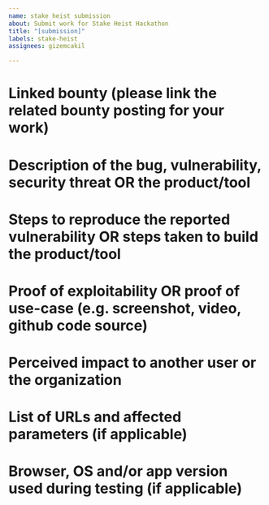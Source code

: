 ```yaml
---
name: stake heist submission
about: Submit work for Stake Heist Hackathon
title: "[submission]"
labels: stake-heist
assignees: gizemcakil

---
```


# Linked bounty (please link the related bounty posting for your work)

# Description of the bug, vulnerability, security threat OR the product/tool

# Steps to reproduce the reported vulnerability OR steps taken to build the product/tool

# Proof of exploitability OR proof of use-case (e.g. screenshot, video, github code source)

# Perceived impact to another user or the organization

# List of URLs and affected parameters (if applicable)

# Browser, OS and/or app version used during testing (if applicable)
